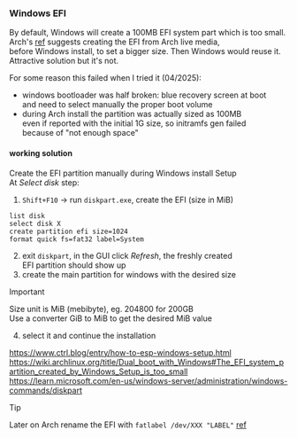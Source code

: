 ### Windows EFI

By default, Windows will create a 100MB EFI system part which is
too small.\
Arch's [ref](https://wiki.archlinux.org/title/Dual_boot_with_Windows#The_EFI_system_partition_created_by_Windows_Setup_is_too_small)
suggests creating the EFI from Arch live media,\
before Windows install, to set a bigger size. Then Windows would reuse it.\
Attractive solution but it's not.

For some reason this failed when I tried it (04/2025):

- windows bootloader was half broken: blue recovery screen at boot\
  and need to select manually the proper boot volume
- during Arch install the partition was actually sized as 100MB\
  even if reported with the initial 1G size, so initramfs gen failed\
  because of "not enough space"

#### working solution

Create the EFI partition manually during Windows install Setup\
At _Select disk_ step:

1. `Shift+F10` → run `diskpart.exe`, create the EFI (size in MiB)

```
list disk
select disk X
create partition efi size=1024
format quick fs=fat32 label=System
```

2. exit `diskpart`, in the GUI click _Refresh_, the freshly created\
   EFI partition should show up
3. create the main partition for windows with the desired size

> [!IMPORTANT]
> Size unit is MiB (mebibyte), eg. 204800 for 200GB\
> Use a converter GiB to MiB to get the desired MiB value

4. select it and continue the installation

https://www.ctrl.blog/entry/how-to-esp-windows-setup.html
https://wiki.archlinux.org/title/Dual_boot_with_Windows#The_EFI_system_partition_created_by_Windows_Setup_is_too_small
https://learn.microsoft.com/en-us/windows-server/administration/windows-commands/diskpart

> [!TIP]
> Later on Arch rename the EFI with `fatlabel /dev/XXX "LABEL"` [ref](https://wiki.archlinux.org/title/Persistent_block_device_naming#by-label)
